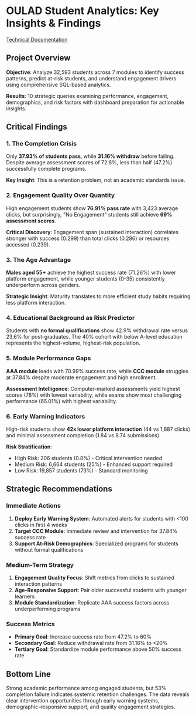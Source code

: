 # OULAD Student Analytics: Key Insights & Findings

[Technical Documentation](https://github.com/tammai1610/edu-analytics/blob/main/Technical%20Documentation)

## Project Overview
**Objective**: Analyze 32,593 students across 7 modules to identify success patterns, predict at-risk students, and understand engagement drivers using comprehensive SQL-based analytics.

**Results**: 10 strategic queries examining performance, engagement, demographics, and risk factors with dashboard preparation for actionable insights.

## Critical Findings

### 1. The Completion Crisis
Only **37.93% of students pass**, while **31.16% withdraw** before failing. Despite average assessment scores of 72.8%, less than half (47.2%) successfully complete programs.

**Key Insight**: This is a retention problem, not an academic standards issue.

### 2. Engagement Quality Over Quantity
High engagement students show **76.91% pass rate** with 3,423 average clicks, but surprisingly, "No Engagement" students still achieve **69% assessment scores**.

**Critical Discovery**: Engagement span (sustained interaction) correlates stronger with success (0.299) than total clicks (0.286) or resources accessed (0.239).

### 3. The Age Advantage
**Males aged 55+** achieve the highest success rate (71.26%) with lower platform engagement, while younger students (0-35) consistently underperform across genders.

**Strategic Insight**: Maturity translates to more efficient study habits requiring less platform interaction.

### 4. Educational Background as Risk Predictor
Students with **no formal qualifications** show 42.9% withdrawal rate versus 23.6% for post-graduates. The 40% cohort with below A-level education represents the highest-volume, highest-risk population.

### 5. Module Performance Gaps
**AAA module** leads with 70.99% success rate, while **CCC module** struggles at 37.84% despite moderate engagement and high enrollment.

**Assessment Intelligence**: Computer-marked assessments yield highest scores (78%) with lowest variability, while exams show most challenging performance (65.01%) with highest variability.

### 6. Early Warning Indicators
High-risk students show **42x lower platform interaction** (44 vs 1,887 clicks) and minimal assessment completion (1.84 vs 8.74 submissions).

**Risk Stratification**:
- High Risk: 206 students (0.8%) - Critical intervention needed
- Medium Risk: 6,664 students (25%) - Enhanced support required
- Low Risk: 19,857 students (73%) - Standard monitoring

## Strategic Recommendations

### Immediate Actions
1. **Deploy Early Warning System**: Automated alerts for students with <100 clicks in first 4 weeks
2. **Target CCC Module**: Immediate review and intervention for 37.84% success rate
3. **Support At-Risk Demographics**: Specialized programs for students without formal qualifications

### Medium-Term Strategy
1. **Engagement Quality Focus**: Shift metrics from clicks to sustained interaction patterns
2. **Age-Responsive Support**: Pair older successful students with younger learners
3. **Module Standardization**: Replicate AAA success factors across underperforming programs

### Success Metrics
- **Primary Goal**: Increase success rate from 47.2% to 60%
- **Secondary Goal**: Reduce withdrawal rate from 31.16% to <20%
- **Tertiary Goal**: Standardize module performance above 50% success rate

## Bottom Line
Strong academic performance among engaged students, but 53% completion failure indicates systemic retention challenges. The data reveals clear intervention opportunities through early warning systems, demographic-responsive support, and quality engagement strategies.
